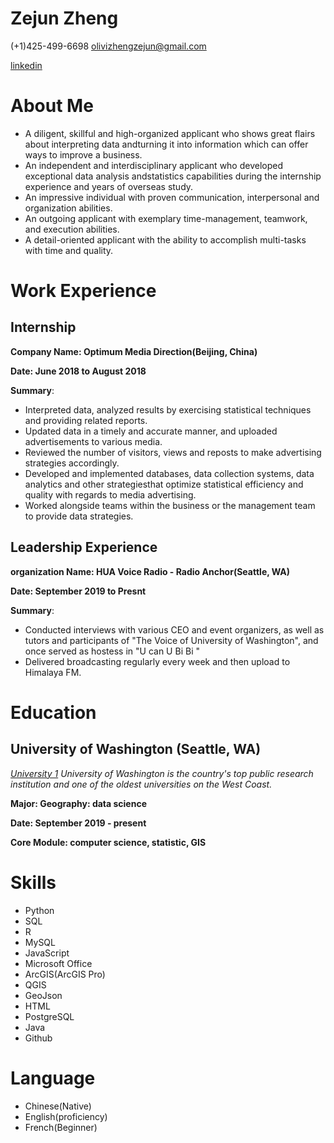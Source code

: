 # Zejun Zheng

(+1)425-499-6698
olivizhengzejun@gmail.com

[linkedin](www.linkedin.com/in/zejun-zheng)

# About Me

* A diligent, skillful and high-organized applicant who shows great flairs about interpreting data andturning it into information which can offer ways to improve a business.
* An independent and interdisciplinary applicant who developed exceptional data analysis andstatistics capabilities during the internship experience and years of overseas study.
* An impressive individual with proven communication, interpersonal and organization abilities.
* An outgoing applicant with exemplary time-management, teamwork, and execution abilities.
* A detail-oriented applicant with the ability to accomplish multi-tasks with time and quality.

# Work Experience
## Internship
**Company Name: Optimum Media Direction(Beijing, China)**

**Date: June 2018 to August 2018**

**Summary**:
* Interpreted data, analyzed results by exercising statistical techniques and providing related reports.
*  Updated data in a timely and accurate manner, and uploaded advertisements to various media.
*  Reviewed the number of visitors, views and reposts to make advertising strategies accordingly.
*  Developed and implemented databases, data collection systems, data analytics and other strategiesthat optimize statistical efficiency and quality with regards to media advertising.
*  Worked alongside teams within the business or the management team to provide data strategies.

## Leadership Experience
**organization Name: HUA Voice Radio - Radio Anchor(Seattle, WA)**

**Date: September 2019 to Presnt**

**Summary**:
* Conducted interviews with various CEO and event organizers, as well as tutors and participants of "The Voice of University of Washington", and once served as hostess in "U can U Bi Bi "
* Delivered broadcasting regularly every week and then upload to Himalaya FM.

# Education
## University of Washington (Seattle, WA)

*[University 1][] University of Washington is the country's top public research institution and one of the oldest universities on the West Coast.*

**Major: Geography: data science**

**Date: September 2019 - present**

**Core Module: computer science, statistic, GIS**

[University 1]: https://www.washington.edu/

# Skills
* Python
* SQL
* R
* MySQL
* JavaScript
* Microsoft Office
* ArcGIS(ArcGIS Pro)
* QGIS
* GeoJson
* HTML
* PostgreSQL
* Java
* Github

# Language
* Chinese(Native)
* English(proficiency)
* French(Beginner)
